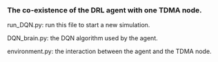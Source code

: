 ### The co-existence of the DRL agent with one TDMA node.

run_DQN.py: run this file to start a new simulation.

DQN_brain.py: the DQN algorithm used by the agent.

environment.py: the interaction between the agent and the TDMA node. 

